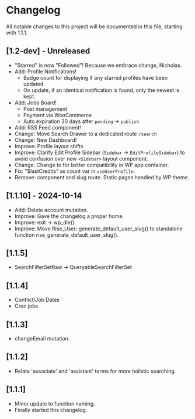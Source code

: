 # Changelog

All notable changes to this project will be documented in this file, starting
with 1.1.1.

## \[1.2-dev] - Unreleased

- "Starred" is now "Followed"! Because we embrace change, Nicholas.
- Add: Profile Notifications!
  - Badge count for displaying if any starred profiles have been updated.
  - On update, if an identical notification is found, only the newest is kept.
- Add: Jobs Board!
  - Post management
  - Payment via WooCommerce
  - Auto expiration 30 days after `pending` -> `publish`
- Add: RSS Feed component!
- Change: Move Search Drawer to a dedicated route `/search`
- Change: New Dashboard!
- Improve: Profile layout shifts
- Improve: Clarify Edit Profile Sidebar (`Sidebar` -> `EditProfileSidebar`) to avoid confusion over new `<Sidebar>` layout component.
- Change: Change <BrowserRouter> to <HashRouter> for better compatibility in WP app container.
- Fix: "$lastCredits" as count var in `useUserProfile`.
- Remove: <Page> component and slug route. Static pages handled by WP theme.

## \[1.1.10] - 2024-10-14

- Add: Delete account mutation.
- Improve: Gave the changelog a proper home.
- Improve: exit -> wp_die().
- Improve: Move Rise_User::generate_default_user_slug() to standalone function rise_generate_default_user_slug().

## \[1.1.5]

- SearchFilterSetRaw -> QueryableSearchFilterSet

## \[1.1.4]

- Conflict/Job Dates
- Cron jobs

## \[1.1.3]

- changeEmail mutation.

## \[1.1.2]

- Relate 'associate' and 'assistant' terms for more holistic searching.

## \[1.1.1]

- Minor update to function naming.
- Finally started this changelog.
